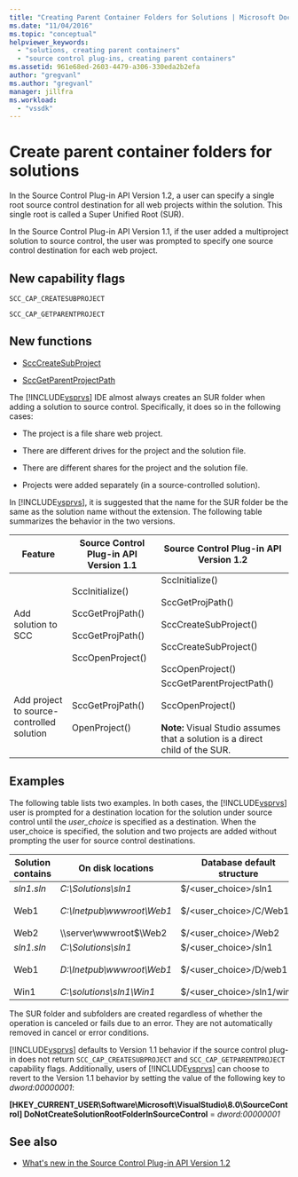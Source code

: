 ```yaml
---
title: "Creating Parent Container Folders for Solutions | Microsoft Docs"
ms.date: "11/04/2016"
ms.topic: "conceptual"
helpviewer_keywords:
  - "solutions, creating parent containers"
  - "source control plug-ins, creating parent containers"
ms.assetid: 961e68ed-2603-4479-a306-330eda2b2efa
author: "gregvanl"
ms.author: "gregvanl"
manager: jillfra
ms.workload:
  - "vssdk"
---
```

# Create parent container folders for solutions
In the Source Control Plug-in API Version 1.2, a user can specify a single root source control destination for all web projects within the solution. This single root is called a Super Unified Root (SUR).

 In the Source Control Plug-in API Version 1.1, if the user added a multiproject solution to source control, the user was prompted to specify one source control destination for each web project.

## New capability flags
 `SCC_CAP_CREATESUBPROJECT`

 `SCC_CAP_GETPARENTPROJECT`

## New functions
- [SccCreateSubProject](../../extensibility/scccreatesubproject-function.md)

- [SccGetParentProjectPath](../../extensibility/sccgetparentprojectpath-function.md)

 The [!INCLUDE[vsprvs](../../code-quality/includes/vsprvs_md.md)] IDE almost always creates an SUR folder when adding a solution to source control. Specifically, it does so in the following cases:

-   The project is a file share web project.

-   There are different drives for the project and the solution file.

-   There are different shares for the project and the solution file.

-   Projects were added separately (in a source-controlled solution).


In [!INCLUDE[vsprvs](../../code-quality/includes/vsprvs_md.md)], it is suggested that the name for the SUR folder be the same as the solution name without the extension. The following table summarizes the behavior in the two versions.

|Feature|Source Control Plug-in API Version 1.1|Source Control Plug-in API Version 1.2|
|-------------| - | - |
|Add solution to SCC|SccInitialize()<br /><br /> SccGetProjPath()<br /><br /> SccGetProjPath()<br /><br /> SccOpenProject()|SccInitialize()<br /><br /> SccGetProjPath()<br /><br /> SccCreateSubProject()<br /><br /> SccCreateSubProject()<br /><br /> SccOpenProject()|
|Add project to source-controlled solution|SccGetProjPath()<br /><br /> OpenProject()|SccGetParentProjectPath()<br /><br /> SccOpenProject()<br /><br />  **Note:**  Visual Studio assumes that a solution is a direct child of the SUR.|

## Examples
 The following table lists two examples. In both cases, the [!INCLUDE[vsprvs](../../code-quality/includes/vsprvs_md.md)] user is prompted for a destination location for the solution under source control until the  *user_choice* is specified as a destination. When the user_choice is specified, the solution and two projects are added without prompting the user for source control destinations.

|Solution contains|On disk locations|Database default structure|
|-----------------------|-----------------------|--------------------------------|
|*sln1.sln*<br /><br /> Web1<br /><br /> Web2|*C:\Solutions\sln1*<br /><br /> *C:\Inetpub\wwwroot\Web1*<br /><br /> \\\server\wwwroot$\Web2|$/<user_choice>/sln1<br /><br /> $/<user_choice>/C/Web1<br /><br /> $/<user_choice>/Web2|
|*sln1.sln*<br /><br /> Web1<br /><br /> Win1|*C:\Solutions\sln1*<br /><br /> *D:\Inetpub\wwwroot\Web1*<br /><br /> *C:\solutions\sln1\Win1*|$/<user_choice>/sln1<br /><br /> $/<user_choice>/D/web1<br /><br /> $/<user_choice>/sln1/win1|

 The SUR folder and subfolders are created regardless of whether the operation is canceled or fails due to an error. They are not automatically removed in cancel or error conditions.

 [!INCLUDE[vsprvs](../../code-quality/includes/vsprvs_md.md)] defaults to Version 1.1 behavior if the source control plug-in does not return `SCC_CAP_CREATESUBPROJECT` and `SCC_CAP_GETPARENTPROJECT` capability flags. Additionally, users of [!INCLUDE[vsprvs](../../code-quality/includes/vsprvs_md.md)] can choose to revert to the Version 1.1 behavior by setting the value of the following key to *dword:00000001*:

 **[HKEY_CURRENT_USER\Software\Microsoft\VisualStudio\8.0\SourceControl] DoNotCreateSolutionRootFolderInSourceControl** = *dword:00000001*

## See also
- [What's new in the Source Control Plug-in API Version 1.2](../../extensibility/internals/what-s-new-in-the-source-control-plug-in-api-version-1-2.md)